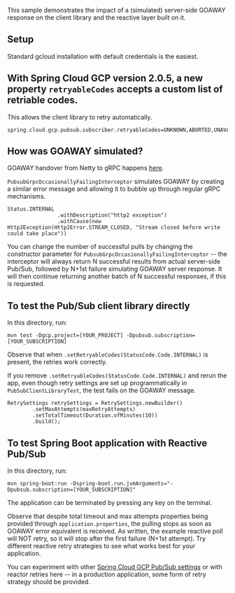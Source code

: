 This sample demonstrates the impact of a (simulated) server-side GOAWAY response on the client library and the reactive layer built on it.

## Setup

Standard gcloud installation with default credentials is the easiest.

## With Spring Cloud GCP version 2.0.5, a new property `retryableCodes` accepts a custom list of retriable codes. 
This allows the client library to retry automatically.

```
spring.cloud.gcp.pubsub.subscriber.retryableCodes=UNKNOWN,ABORTED,UNAVAILABLE,INTERNAL
```
## How was GOAWAY simulated?

GOAWAY handover from Netty to gRPC happens [here](https://github.com/grpc/grpc-java/blob/735b85fb335238354042c2dd01688bec6105b824/netty/src/main/java/io/grpc/netty/NettyClientHandler.java#L280).

`PubsubGrpcOccasionallyFailingInterceptor` simulates GOAWAY by creating a similar error message and allowing it to bubble up through regular gRPC mechanisms.

```
Status.INTERNAL
                .withDescription("http2 exception")
                .withCause(new Http2Exception(Http2Error.STREAM_CLOSED, "Stream closed before write could take place"))
```

You can change the number of successful pulls by changing the constructor parameter for `PubsubGrpcOccasionallyFailingInterceptor` -- the interceptor will always return N successful results from actual server-side Pub/Sub, followed by N+1st failure simulating GOAWAY server response.
It will then continue returning another batch of N successful responses, if this is requested.

## To test the Pub/Sub client library directly

In this directory, run:

```
mvn test -Dgcp.project=[YOUR_PROJECT] -Dpubsub.subscription=[YOUR_SUBSCRIPTION]
```

Observe that when `.setRetryableCodes(StatusCode.Code.INTERNAL)` is present, the retries work correctly.

If you remove `.setRetryableCodes(StatusCode.Code.INTERNAL)` and rerun the app, even though retry settings are set up programmatically in `PubSubClientLibraryTest`, the test fails on the GOAWAY message.

```
RetrySettings retrySettings = RetrySettings.newBuilder()
        .setMaxAttempts(maxRetryAttempts)
        .setTotalTimeout(Duration.ofMinutes(10))
        .build();
```


## To test Spring Boot application with Reactive Pub/Sub

In this directory, run:

```
mvn spring-boot:run -Dspring-boot.run.jvmArguments="-Dpubsub.subscription=[YOUR_SUBSCRIPTION]"
```

The application can be terminated by pressing any key on the terminal.

Observe that despite total timeout and max attempts properties being provided through `application.properties`, the pulling stops as soon as GOAWAY error equivalent is received.
As written, the example reactive poll will NOT retry, so it will stop after the first failure (N+1st attempt). Try different reactive retry strategies to see what works best for your application.

You can experiment with other [Spring Cloud GCP Pub/Sub settings]() or with reactor retries here -- in a production application, some form of retry strategy should be provided.

